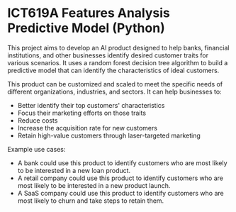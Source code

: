 # ICT619A Features Analysis Predictive Model (Python)

This project aims to develop an AI product designed to help banks, financial institutions, and other businesses identify desired customer traits for various scenarios. It uses a random forest decision tree algorithm to build a predictive model that can identify the characteristics of ideal customers.

This product can be customized and scaled to meet the specific needs of different organizations, industries, and sectors. It can help businesses to:

- Better identify their top customers' characteristics
- Focus their marketing efforts on those traits
- Reduce costs
- Increase the acquisition rate for new customers
- Retain high-value customers through laser-targeted marketing

Example use cases:
- A bank could use this product to identify customers who are most likely to be interested in a new loan product.
- A retail company could use this product to identify customers who are most likely to be interested in a new product launch.
- A SaaS company could use this product to identify customers who are most likely to churn and take steps to retain them.

